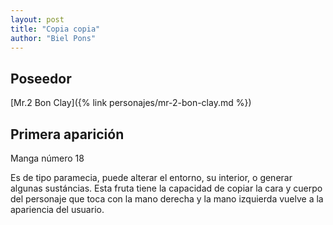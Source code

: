 ```yaml
---
layout: post
title: "Copia copia"
author: "Biel Pons"
---
```


## Poseedor

[Mr.2 Bon Clay]({% link personajes/mr-2-bon-clay.md %})

## Primera aparición

Manga número 18

 Es de tipo paramecia, puede alterar el entorno, su interior, o generar algunas sustáncias. Esta fruta tiene la capacidad de copiar la cara y cuerpo del personaje que toca con la mano derecha y la mano izquierda vuelve a la apariencia del usuario.
